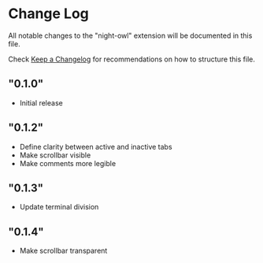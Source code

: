 # Change Log

All notable changes to the "night-owl" extension will be documented in this file.

Check [Keep a Changelog](http://keepachangelog.com/) for recommendations on how to structure this file.

## "0.1.0"

* Initial release

## "0.1.2"

* Define clarity between active and inactive tabs
* Make scrollbar visible
* Make comments more legible

## "0.1.3"

* Update terminal division

## "0.1.4"

* Make scrollbar transparent
